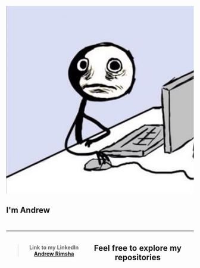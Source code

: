 ![Image description here](https://raw.githubusercontent.com/AndrewRimsha/AndrewRimsha/main/avatar.jpg "Welcome to my GitHub Page")
## I'm Andrew <br> <br>

<table class='tg'>
  <thead>
    <tr>
      <th class='tg-0pky'>
        <div class='center'>
          <blockquote class="twitter-tweet" data-partner="tweetdeck">
          <p lang="en" dir="ltr">Link to my LinkedIn 
          <a href="https://www.linkedin.com/in/andrewrimsha/">Andrew Rimsha</a> 
          </blockquote>
        </div>
      </th>
      <th class='tg-0pky'>
        <h2> Feel free to explore my repositories </h2>
      <th>
    </tr>
  </thead>
</table>
